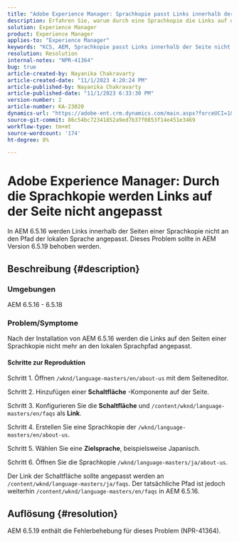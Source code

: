```yaml
---
title: "Adobe Experience Manager: Sprachkopie passt Links innerhalb der Seite nicht an."
description: Erfahren Sie, warum durch eine Sprachkopie die Links auf der Seite in Experience Manager nicht angepasst werden.
solution: Experience Manager
product: Experience Manager
applies-to: "Experience Manager"
keywords: "KCS, AEM, Sprachkopie passt Links innerhalb der Seite nicht an"
resolution: Resolution
internal-notes: "NPR-41364"
bug: true
article-created-by: Nayanika Chakravarty
article-created-date: "11/1/2023 4:20:24 PM"
article-published-by: Nayanika Chakravarty
article-published-date: "11/1/2023 6:33:30 PM"
version-number: 2
article-number: KA-23020
dynamics-url: "https://adobe-ent.crm.dynamics.com/main.aspx?forceUCI=1&pagetype=entityrecord&etn=knowledgearticle&id=4438a28e-d278-ee11-8179-6045bd0065f9"
source-git-commit: 86c54bc72341852a9ed7b37f0853f14e451e3469
workflow-type: tm+mt
source-wordcount: '174'
ht-degree: 8%

---
```


# Adobe Experience Manager: Durch die Sprachkopie werden Links auf der Seite nicht angepasst


In AEM 6.5.16 werden Links innerhalb der Seiten einer Sprachkopie nicht an den Pfad der lokalen Sprache angepasst. Dieses Problem sollte in AEM Version 6.5.19 behoben werden.

## Beschreibung {#description}


### <b>Umgebungen</b>

AEM 6.5.16 - 6.5.18

### Problem/Symptome

Nach der Installation von AEM 6.5.16 werden die Links auf den Seiten einer Sprachkopie nicht mehr an den lokalen Sprachpfad angepasst.

#### Schritte zur Reproduktion

Schritt 1. Öffnen `/wknd/language-masters/en/about-us` mit dem Seiteneditor.

Schritt 2. Hinzufügen einer <b>Schaltfläche</b> -Komponente auf der Seite.

Schritt 3. Konfigurieren Sie die <b>Schaltfläche</b> und `/content/wknd/language-masters/en/faqs` als <b>Link</b>.

Schritt 4. Erstellen Sie eine Sprachkopie der `/wknd/language-masters/en/about-us`.

Schritt 5. Wählen Sie eine <b>Zielsprache</b>, beispielsweise Japanisch.

Schritt 6. Öffnen Sie die Sprachkopie `/wknd/language-masters/ja/about-us`.

Der Link der Schaltfläche sollte angepasst werden an `/content/wknd/language-masters/ja/faqs`. Der tatsächliche Pfad ist jedoch weiterhin `/content/wknd/language-masters/en/faqs` in AEM 6.5.16.


## Auflösung {#resolution}


AEM 6.5.19 enthält die Fehlerbehebung für dieses Problem (NPR-41364).
